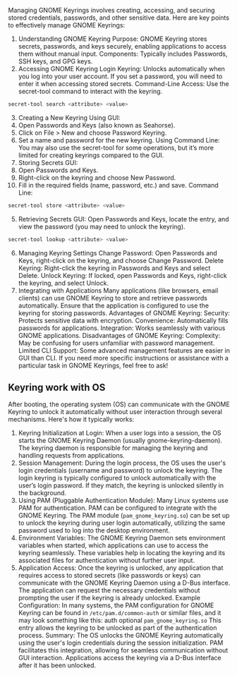 Managing GNOME Keyrings involves creating, accessing, and securing stored credentials, passwords, and other sensitive data. Here are key points to effectively manage GNOME Keyrings:
1. Understanding GNOME Keyring
Purpose: GNOME Keyring stores secrets, passwords, and keys securely, enabling applications to access them without manual input.
Components: Typically includes Passwords, SSH keys, and GPG keys.
2. Accessing GNOME Keyring
Login Keyring: Unlocks automatically when you log into your user account. If you set a password, you will need to enter it when accessing stored secrets.
Command-Line Access: Use the secret-tool command to interact with the keyring.
```bash
secret-tool search <attribute> <value>
```
3. Creating a New Keyring
Using GUI:
1. Open Passwords and Keys (also known as Seahorse).
2. Click on File > New and choose Password Keyring.
3. Set a name and password for the new keyring.
Using Command Line: You may also use the secret-tool for some operations, but it’s more limited for creating keyrings compared to the GUI.
4. Storing Secrets
GUI:
1. Open Passwords and Keys.
2. Right-click on the keyring and choose New Password.
3. Fill in the required fields (name, password, etc.) and save.
Command Line:
```bash
secret-tool store <attribute> <value>
```
5. Retrieving Secrets
GUI: Open Passwords and Keys, locate the entry, and view the password (you may need to unlock the keyring).
```bash
secret-tool lookup <attribute> <value>
```
6. Managing Keyring Settings
Change Password: Open Passwords and Keys, right-click on the keyring, and choose Change Password.
Delete Keyring: Right-click the keyring in Passwords and Keys and select Delete.
Unlock Keyring: If locked, open Passwords and Keys, right-click the keyring, and select Unlock.
7. Integrating with Applications
Many applications (like browsers, email clients) can use GNOME Keyring to store and retrieve passwords automatically.
Ensure that the application is configured to use the keyring for storing passwords.
Advantages of GNOME Keyring:
Security: Protects sensitive data with encryption.
Convenience: Automatically fills passwords for applications.
Integration: Works seamlessly with various GNOME applications.
Disadvantages of GNOME Keyring:
Complexity: May be confusing for users unfamiliar with password management.
Limited CLI Support: Some advanced management features are easier in GUI than CLI.
If you need more specific instructions or assistance with a particular task in GNOME Keyrings, feel free to ask!
## Keyring work with OS
After booting, the operating system (OS) can communicate with the GNOME Keyring to unlock it automatically without user interaction through several mechanisms. Here's how it typically works:
1. Keyring Initialization at Login:
When a user logs into a session, the OS starts the GNOME Keyring Daemon (usually gnome-keyring-daemon).
The keyring daemon is responsible for managing the keyring and handling requests from applications.
2. Session Management:
During the login process, the OS uses the user's login credentials (username and password) to unlock the keyring.
The login keyring is typically configured to unlock automatically with the user’s login password. If they match, the keyring is unlocked silently in the background.
3. Using PAM (Pluggable Authentication Module):
Many Linux systems use PAM for authentication. PAM can be configured to integrate with the GNOME Keyring.
The PAM module (`pam_gnome_keyring.so`) can be set up to unlock the keyring during user login automatically, utilizing the same password used to log into the desktop environment.
4. Environment Variables:
The GNOME Keyring Daemon sets environment variables when started, which applications can use to access the keyring seamlessly.
These variables help in locating the keyring and its associated files for authentication without further user input.
5. Application Access:
Once the keyring is unlocked, any application that requires access to stored secrets (like passwords or keys) can communicate with the GNOME Keyring Daemon using a D-Bus interface.
The application can request the necessary credentials without prompting the user if the keyring is already unlocked.
Example Configuration:
In many systems, the PAM configuration for GNOME Keyring can be found in `/etc/pam.d/common-auth` or similar files, and it may look something like this:
auth optional `pam_gnome_keyring.so`
This entry allows the keyring to be unlocked as part of the authentication process.
Summary:
The OS unlocks the GNOME Keyring automatically using the user's login credentials during the session initialization.
PAM facilitates this integration, allowing for seamless communication without GUI interaction.
Applications access the keyring via a D-Bus interface after it has been unlocked.